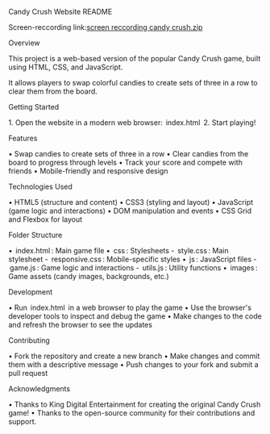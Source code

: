 Candy Crush Website README

Screen-reccording link:[screen reccording candy crush.zip](https://github.com/user-attachments/files/16058757/screen.reccording.candy.crush.zip)

Overview

This project is a web-based version of the popular Candy Crush game, built using HTML, CSS, and JavaScript. 

It allows players to swap colorful candies to create sets of three in a row to clear them from the board.

Getting Started

1.⁠ ⁠Open the website in a modern web browser: ⁠ index.html ⁠
2.⁠ ⁠Start playing!

Features

•⁠  ⁠Swap candies to create sets of three in a row
•⁠  ⁠Clear candies from the board to progress through levels
•⁠  ⁠Track your score and compete with friends
•⁠  ⁠Mobile-friendly and responsive design

Technologies Used

•⁠  ⁠HTML5 (structure and content)
•⁠  ⁠CSS3 (styling and layout)
•⁠  ⁠JavaScript (game logic and interactions)
•⁠  ⁠DOM manipulation and events
•⁠  ⁠CSS Grid and Flexbox for layout

Folder Structure

•⁠  ⁠⁠ index.html ⁠: Main game file
•⁠  ⁠⁠ css ⁠: Stylesheets
    - ⁠ style.css ⁠: Main stylesheet
    - ⁠ responsive.css ⁠: Mobile-specific styles
•⁠  ⁠⁠ js ⁠: JavaScript files
    - ⁠ game.js ⁠: Game logic and interactions
    - ⁠ utils.js ⁠: Utility functions
•⁠  ⁠⁠ images ⁠: Game assets (candy images, backgrounds, etc.)

Development

•⁠  ⁠Run ⁠ index.html ⁠ in a web browser to play the game
•⁠  ⁠Use the browser's developer tools to inspect and debug the game
•⁠  ⁠Make changes to the code and refresh the browser to see the updates

Contributing

•⁠  ⁠Fork the repository and create a new branch
•⁠  ⁠Make changes and commit them with a descriptive message
•⁠  ⁠Push changes to your fork and submit a pull request

Acknowledgments

•⁠  ⁠Thanks to King Digital Entertainment for creating the original Candy Crush game!
•⁠  ⁠Thanks to the open-source community for their contributions and support.

